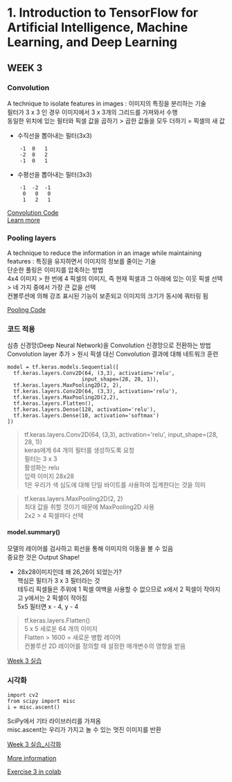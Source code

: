 # 1. Introduction to TensorFlow for Artificial Intelligence, Machine Learning, and Deep Learning

## WEEK 3

### Convolution
A technique to isolate features in images : 이미지의 특징을 분리하는 기술<br>
필터가 3 x 3 인 경우 이미지에서 3 x 3개의 그리드를 가져와서 수행<br>
동일한 위치에 있는 필터와 픽셀 값을 곱하기 \> 곱한 값들을 모두 더하기 = 픽셀의 새 값

- 수직선을 뽑아내는 필터(3x3)
```
    -1  0   1
    -2  0   2
    -1  0   1
```
- 수평선을 뽑아내는 필터(3x3)
```
    -1  -2  -1
     0   0   0
     1   2   1
```
[Convolution Code](https://www.tensorflow.org/api_docs/python/tf/keras/layers/Conv2D)<br>
[Learn more](https://www.youtube.com/playlist?list=PLkDaE6sCZn6Gl29AoE31iwdVwSG-KnDzF)<br>

### Pooling layers
A technique to reduce the information in an image while maintaining features : 특징을 유지하면서 이미지의 정보를 줄이는 기술<br>
단순한 풀링은 이미지를 압축하는 방법<br>
4x4 이미지 \> 한 번에 4 픽셀의 이미지, 즉 현재 픽셀과 그 아래에 있는 이웃 픽셀 선택 \> 네 가지 중에서 가장 큰 값을 선택<br>
컨볼루션에 의해 강조 표시된 기능이 보존되고 이미지의 크기가 동시에 쿼터링 됨

[Pooling Code](https://www.tensorflow.org/api_docs/python/tf/keras/layers/MaxPool2D)<br>

### 코드 적용
심층 신경망(Deep Neural Network)을 Convolution 신경망으로 전환하는 방법<br>
Convolution layer 추가 \> 원시 픽셀 대신 Convolution 결과에 대해 네트워크 훈련
```
model = tf.keras.models.Sequential([
  tf.keras.layers.Conv2D(64, (3,3), activation='relu', 
                        input_shape=(28, 28, 1)),
  tf.keras.layers.MaxPooling2D(2, 2),
  tf.keras.layers.Conv2D(64, (3,3), activation='relu'),
  tf.keras.layers.MaxPooling2D(2,2),
  tf.keras.layers.Flatten(),
  tf.keras.layers.Dense(128, activation='relu'),
  tf.keras.layers.Dense(10, activation='softmax')
])
```
> tf.keras.layers.Conv2D(64, (3,3), activation='relu', input_shape=(28, 28, 1))<br>
keras에게 64 개의 필터를 생성하도록 요청<br>
필터는 3 x 3<br>
활성화는 relu<br>
입력 이미지 28x28<br>
1은 우리가 색 심도에 대해 단일 바이트를 사용하여 집계한다는 것을 의미<br>

> tf.keras.layers.MaxPooling2D(2, 2)<br>
최대 값을 취할 것이기 때문에 MaxPooling2D 사용<br>
2x2 > 4 픽셀마다 선택<br>

#### model.summary()
모델의 레이어를 검사하고 회선을 통해 이미지의 이동을 볼 수 있음<br>
중요한 것은 Output Shape!<br>

- 28x28이미지인데 왜 26,26이 되었는가?<br>
핵심은 필터가 3 x 3 필터라는 것<br>
테두리 픽셀들은 주위에 1 픽셀 여백을 사용할 수 없으므로 x에서 2 픽셀이 작아지고 y에서는 2 픽셀이 작아짐<br>
5x5 필터면 x - 4, y - 4<br>

> tf.keras.layers.Flatten()<br>
5 x 5 새로운 64 개의 이미지<br>
Flatten \> 1600 = 새로운 병합 레이어<br>
컨볼루션 2D 레이어를 정의할 때 설정한 매개변수의 영향을 받음<br>

[Week 3 실습](https://colab.research.google.com/github/lmoroney/dlaicourse/blob/master/Course%201%20-%20Part%206%20-%20Lesson%202%20-%20Notebook.ipynb)


### 시각화
```
import cv2
from scipy import misc
i = misc.ascent()
```
SciPy에서 기타 라이브러리를 가져옴<br>
misc.ascent는 우리가 가지고 놀 수 있는 멋진 이미지를 반환<br>

[Week 3 실습_시각화](https://colab.research.google.com/github/lmoroney/dlaicourse/blob/master/Course%201%20-%20Part%206%20-%20Lesson%203%20-%20Notebook.ipynb)<br>

[More information](https://lodev.org/cgtutor/filtering.html)<br>

[Exercise 3 in colab](https://colab.research.google.com/github/lmoroney/dlaicourse/blob/master/Exercises/Exercise%203%20-%20Convolutions/Exercise%203%20-%20Question.ipynb)



